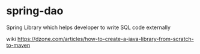 # spring-dao
Spring Library which helps developer to write SQL code externally

wiki
https://dzone.com/articles/how-to-create-a-java-library-from-scratch-to-maven